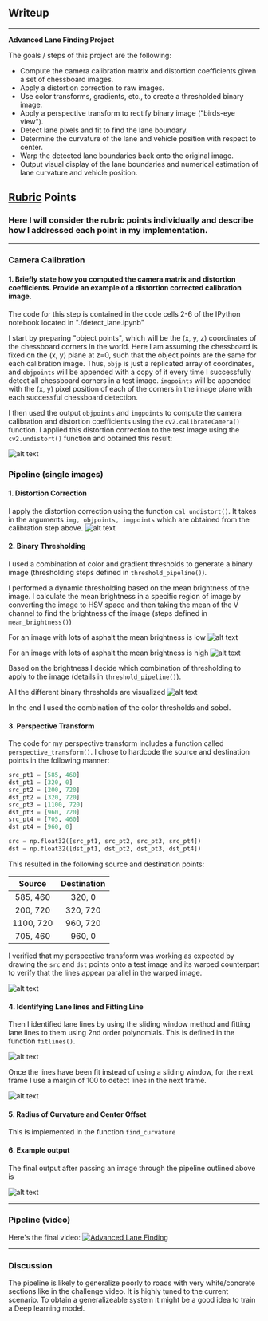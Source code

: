 ## Writeup

---

**Advanced Lane Finding Project**

The goals / steps of this project are the following:

* Compute the camera calibration matrix and distortion coefficients given a set of chessboard images.
* Apply a distortion correction to raw images.
* Use color transforms, gradients, etc., to create a thresholded binary image.
* Apply a perspective transform to rectify binary image ("birds-eye view").
* Detect lane pixels and fit to find the lane boundary.
* Determine the curvature of the lane and vehicle position with respect to center.
* Warp the detected lane boundaries back onto the original image.
* Output visual display of the lane boundaries and numerical estimation of lane curvature and vehicle position.

[//]: # (Image References)

[undistchess]: ./writeup_images/undistortchess.png "Undistorted Chess board"
[undistlane]: ./writeup_images/undistortlane.png "Undistorted Lane"
[binary_thresh]: ./writeup_images/binary_threshold.jpg "Binary Thresholded Image"
[fitlaneline]: ./writeup_images/fitlines.png "Fitting lane Lines"
[contfitline]: ./writeup_images/continfitlines.png "Continours fitting lines"
[lanesdetected]: ./writeup_images/lanesdetected.png "Lanes detected"
[persp]: ./writeup_images/perspectivetransform1.png "Perspective Transform"
[meanbrightnesslow]: ./writeup_images/mean_brightness.png "Mean brightness low"
[meanbrightnesshigh]: ./writeup_images/mean_brightness2.png  "Mean brightness high"
[outputvideo]: ./avg-final-project_video_output.mp4 "Output video"

## [Rubric](https://review.udacity.com/#!/rubrics/571/view) Points

### Here I will consider the rubric points individually and describe how I addressed each point in my implementation.  

---

### Camera Calibration

#### 1. Briefly state how you computed the camera matrix and distortion coefficients. Provide an example of a distortion corrected calibration image.

The code for this step is contained in the code cells 2-6 of the IPython notebook located in "./detect_lane.ipynb"

I start by preparing "object points", which will be the (x, y, z) coordinates of the chessboard corners in the world. Here I am assuming the chessboard is fixed on the (x, y) plane at z=0, such that the object points are the same for each calibration image.  Thus, `objp` is just a replicated array of coordinates, and `objpoints` will be appended with a copy of it every time I successfully detect all chessboard corners in a test image.  `imgpoints` will be appended with the (x, y) pixel position of each of the corners in the image plane with each successful chessboard detection.  

I then used the output `objpoints` and `imgpoints` to compute the camera calibration and distortion coefficients using the `cv2.calibrateCamera()` function.  I applied this distortion correction to the test image using the `cv2.undistort()` function and obtained this result: 

![alt text][undistchess]

### Pipeline (single images)

#### 1. Distortion Correction

I apply the distortion correction using the function `cal_undistort()`. It takes in the arguments `img, objpoints, imgpoints` which are obtained from the calibration step above.
![alt text][undistlane]


#### 2. Binary Thresholding

I used a combination of color and gradient thresholds to generate a binary image (thresholding steps defined in `threshold_pipeline()`).  

I performed a dynamic thresholding based on the mean brightness of the image. I calculate the mean brightness in a specific region of image by converting the image to HSV space and then taking the mean of the V channel to find the brightness of the image (steps defined in `mean_brightness()`)

For an image with lots of asphalt the mean brightness is low
![alt text][meanbrightnesslow]

For an image with lots of asphalt the mean brightness is high
![alt text][meanbrightnesshigh]

Based on the brightness I decide which combination of thresholding to apply to the image (details in `threshold_pipeline()`). 

All the different binary thresholds are visualized
![alt text][binary_thresh]

In the end I used the combination of the color thresholds and sobel. 
#### 3. Perspective Transform

The code for my perspective transform includes a function called `perspective_transform()`.  I chose to  hardcode the source and destination points in the following manner:

```python
src_pt1 = [585, 460]
dst_pt1 = [320, 0]
src_pt2 = [200, 720]
dst_pt2 = [320, 720]
src_pt3 = [1100, 720]
dst_pt3 = [960, 720]
src_pt4 = [705, 460]
dst_pt4 = [960, 0]

src = np.float32([src_pt1, src_pt2, src_pt3, src_pt4])
dst = np.float32([dst_pt1, dst_pt2, dst_pt3, dst_pt4])
```

This resulted in the following source and destination points:

| Source        | Destination   | 
|:-------------:|:-------------:| 
| 585, 460      | 320, 0        | 
| 200, 720      | 320, 720      |
| 1100, 720     | 960, 720      |
| 705, 460      | 960, 0        |

I verified that my perspective transform was working as expected by drawing the `src` and `dst` points onto a test image and its warped counterpart to verify that the lines appear parallel in the warped image.

![alt text][persp]

#### 4. Identifying Lane lines and Fitting Line

Then I identified lane lines by using the sliding window method and fitting lane lines to them using 2nd order polynomials. This is defined in the function `fitlines()`. 

![alt text][fitlaneline]

Once the lines have been fit instead of using a sliding window, for the next frame I use a margin of 100 to detect lines in the next frame. 

![alt text][contfitline]


#### 5. Radius of Curvature and Center Offset

This is implemented in the function `find_curvature`

#### 6. Example output

The final output after passing an image through the pipeline outlined above is

![alt text][lanesdetected]

---

### Pipeline (video)

Here's the final video:
[![Advanced Lane Finding](https://img.youtube.com/vi/qa55edKIEco/0.jpg)](https://www.youtube.com/watch?v=qa55edKIEco)

---

### Discussion
The pipeline is likely to generalize poorly to roads with very white/concrete sections like in the challenge video. It is highly tuned to the current scenario. To obtain a generalizeable system it might be a good idea to train a Deep learning model. 
